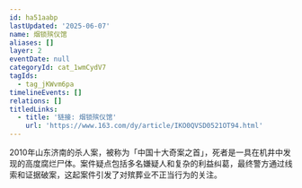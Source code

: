 ```yaml
---
id: ha51aabp
lastUpdated: '2025-06-07'
name: 烟锁殡仪馆
aliases: []
layer: 2
eventDate: null
categoryId: cat_1wmCydV7
tagIds:
  - tag_jKWvm6pa
timelineEvents: []
relations: []
titledLinks:
  - title: '链接: 烟锁殡仪馆'
    url: 'https://www.163.com/dy/article/IKO0QVSD0521OT94.html'
---
```

2010年山东济南的杀人案，被称为「中国十大奇案之首」，死者是一具在机井中发现的高度腐烂尸体。案件疑点包括多名嫌疑人和复杂的利益纠葛，最终警方通过线索和证据破案，这起案件引发了对殡葬业不正当行为的关注。
